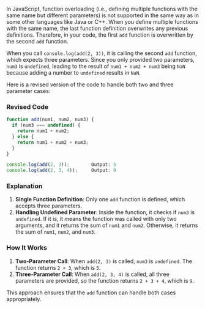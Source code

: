  
 In JavaScript, function overloading (i.e., defining multiple functions with the same name but different parameters) is not supported in the same way as in some other languages like Java or C++. When you define multiple functions with the same name, the last function definition overwrites any previous definitions. Therefore, in your code, the first `add` function is overwritten by the second `add` function. 

 When you call `console.log(add(2, 3))`, it is calling the second `add` function, which expects three parameters. Since you only provided two parameters, `num3` is `undefined`, leading to the result of `num1 + num2 + num3` being `NaN` because adding a number to `undefined` results in `NaN`.

 Here is a revised version of the code to handle both two and three parameter cases:

 ### Revised Code

 ```javascript
 function add(num1, num2, num3) {
   if (num3 === undefined) {
     return num1 + num2;
   } else {
     return num1 + num2 + num3;
   }
 }

 console.log(add(2, 3));        Output: 5
 console.log(add(2, 3, 4));     Output: 9
 ```

 ### Explanation

 1. **Single Function Definition**: Only one `add` function is defined, which accepts three parameters.
 2. **Handling Undefined Parameter**: Inside the function, it checks if `num3` is `undefined`. If it is, it means the function was called with only two arguments, and it returns the sum of `num1` and `num2`. Otherwise, it returns the sum of `num1`, `num2`, and `num3`.

 ### How It Works

 1. **Two-Parameter Call**: When `add(2, 3)` is called, `num3` is `undefined`. The function returns `2 + 3`, which is `5`.
 2. **Three-Parameter Call**: When `add(2, 3, 4)` is called, all three parameters are provided, so the function returns `2 + 3 + 4`, which is `9`.

 This approach ensures that the `add` function can handle both cases appropriately.
 
